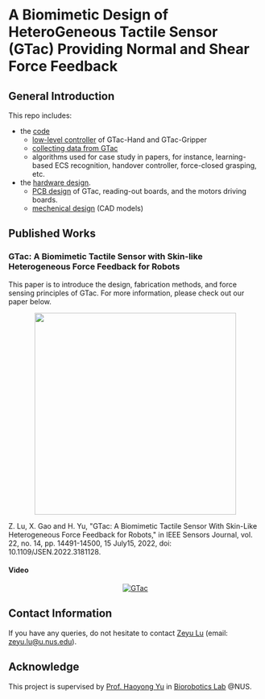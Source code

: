 # A Biomimetic Design of HeteroGeneous Tactile Sensor (GTac) Providing Normal and Shear Force Feedback

## General Introduction

This repo includes:

<ul>
  <li>the <a href="https://github.com/roobooot/GTac_/tree/main/software">code</a> 
    <ul>
      <li><a href="https://github.com/roobooot/GTac_/tree/main/software/arduino_lib">low-level controller</a> of GTac-Hand and GTac-Gripper</li>
      <li><a href="https://github.com/roobooot/GTac_/tree/main/software/GTac_Sensor">collecting data from GTac</a></li>
      <li>algorithms used for case study in papers, for instance, learning-based ECS recognition, handover controller, force-closed grasping, etc.</li>
    </ul>
</li>
  <li>the <a href="https://github.com/roobooot/GTac_/tree/main/hardware">hardware design</a>.
    <ul>
      <li><a href="https://github.com/roobooot/GTac_/tree/main/hardware/PCB%20design">PCB design</a> of GTac, reading-out boards, and the motors driving boards.</li>
      <li><a href="https://github.com/roobooot/GTac_/tree/main/hardware/Mechanical%20design">mechenical design</a> (CAD models)</li>
    </ul>
    </li>
</ul>

## Published Works

### GTac: A Biomimetic Tactile Sensor with Skin-like Heterogeneous Force Feedback for Robots

This paper is to introduce the design, fabrication methods, and force sensing principles of GTac.
For more information, please check out our paper below.

<p align="center">
  <img width="400" src="https://drive.google.com/uc?export=view&id=18ZXgVP_oYma_QvhO2UcUdRpGpyQ5F1Ca">
</p>

Z. Lu, X. Gao and H. Yu, "GTac: A Biomimetic Tactile Sensor With Skin-Like Heterogeneous Force Feedback for Robots," in IEEE Sensors Journal, vol. 22, no. 14, pp. 14491-14500, 15 July15, 2022, doi: 10.1109/JSEN.2022.3181128.

#### Video
<!---[![IMAGE ALT TEXT HERE](http://img.youtube.com/vi/Pmd8PvLpeUA/0.jpg)](https://youtu.be/Pmd8PvLpeUA)--->
<p align="center">
<a href="https://youtu.be/Pmd8PvLpeUA">
  <img  align="center" src="http://img.youtube.com/vi/Pmd8PvLpeUA/0.jpg" alt="GTac">
</a>
</p>


## Contact Information
If you have any queries, do not hesitate to contact <a href="https://roobooot.github.io/">Zeyu Lu</a> (email: zeyu.lu@u.nus.edu).

## Acknowledge
This project is supervised by <a href="https://www.eng.nus.edu.sg/bme/staff/dr-yuhy/">Prof. Haoyong Yu</a> in <a href="https://wiki.nus.edu.sg/display/biorobotics/Biorobotics+Lab">Biorobotics Lab</a> @NUS.
